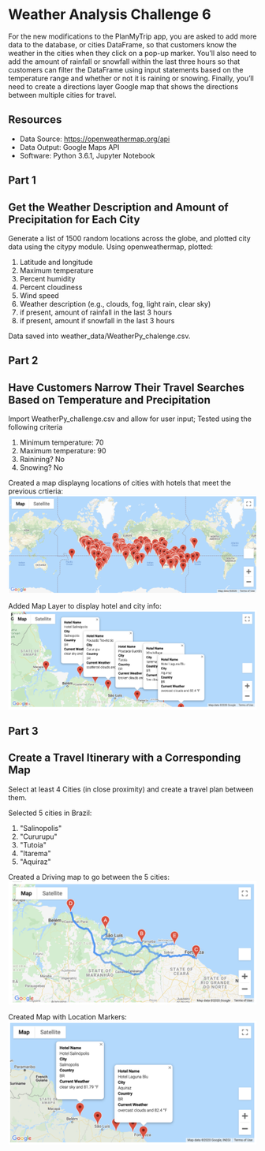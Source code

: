 # Weather Analysis Challenge 6
For the new modifications to the PlanMyTrip app, you are asked to add more data to the database, or cities DataFrame, so that customers know the weather in the cities when they click on a pop-up marker. You’ll also need to add the amount of rainfall or snowfall within the last three hours so that customers can filter the DataFrame using input statements based on the temperature range and whether or not it is raining or snowing. Finally, you’ll need to create a directions layer Google map that shows the directions between multiple cities for travel.

## Resources
- Data Source: https://openweathermap.org/api
- Data Output: Google Maps API
- Software: Python 3.6.1, Jupyter Notebook

## Part 1
## Get the Weather Description and Amount of Precipitation for Each City

Generate a list of 1500 random locations across the globe, and plotted city data using the citypy module. Using openweathermap, plotted:

1) Latitude and longitude
2) Maximum temperature
3) Percent humidity
4) Percent cloudiness
5) Wind speed
6) Weather description (e.g., clouds, fog, light rain, clear sky)
7) if present, amount of rainfall in the last 3 hours
8) if present, amount if snowfall in the last 3 hours

Data saved into weather_data/WeatherPy_chalenge.csv.

## Part 2
## Have Customers Narrow Their Travel Searches Based on Temperature and Precipitation
Import WeatherPy_challenge.csv and allow for user input; Tested using the following criteria
1) Minimum temperature: 70
2) Maximum temperature: 90
3) Rainining? No
4) Snowing? No

Created a map displayng locations of cities with hotels that meet the previous crtieria:
![Vacation Map Zoomed Out](/weather_images/WeatherPy_Vacation_Map.png)

Added Map Layer to display hotel and city info:
![Vacation Map with Markers](/weather_images/WeatherPy_Vacation_popup_map.png)

## Part 3
## Create a Travel Itinerary with a Corresponding Map

Select at least 4 Cities (in close proximity) and create a travel plan between them.

Selected 5 cities in Brazil:

1) "Salinopolis"
2) "Cururupu"
3) "Tutoia"
4) "Itarema"
5) "Aquiraz"

Created a Driving map to go between the 5 cities:
![Vacation Travel Driving Directions](/weather_images/WeatherPy_travel_map.png)

Created Map with Location Markers:
![Vacation Travel MArkers](/weather_images/WeatherPy_travel_map_markers.png)


